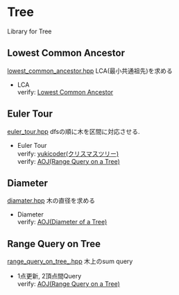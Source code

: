 # Tree
Library for Tree
## Lowest Common Ancestor
[lowest\_common\_ancestor.hpp](https://github.com/fumiphys/programming_contest/blob/master/tree/lowest_common_ancestor.hpp)
LCA(最小共通祖先)を求める
  - LCA  
  verify: [Lowest Common Ancestor](https://onlinejudge.u-aizu.ac.jp/courses/library/5/GRL/5/GRL_5_C)

## Euler Tour
[euler\_tour.hpp](https://github.com/fumiphys/programming_contest/blob/master/tree/euler_tour.hpp)
dfsの順に木を区間に対応させる.  
  - Euler Tour  
  verify: [yukicoder(クリスマスツリー)](https://yukicoder.me/problems/no/778)  
  verify: [AOJ(Range Query on a Tree)](https://onlinejudge.u-aizu.ac.jp/courses/library/5/GRL/5/GRL_5_D)

## Diameter
[diamater.hpp](https://github.com/fumiphys/programming_contest/blob/master/tree/diameter.hpp)
木の直径を求める
  - Diameter  
  verify: [AOJ(Diameter of a Tree)](https://onlinejudge.u-aizu.ac.jp/courses/library/5/GRL/5/GRL_5_A)

## Range Query on Tree
[range\_query\_on\_tree_.hpp](https://github.com/fumiphys/programming_contest/blob/master/tree/range_query_on_tree.hpp)
木上のsum query
  - 1点更新, 2頂点間Query  
  verify: [AOJ(Range Query on a Tree)](https://onlinejudge.u-aizu.ac.jp/courses/library/5/GRL/5/GRL_5_D)
